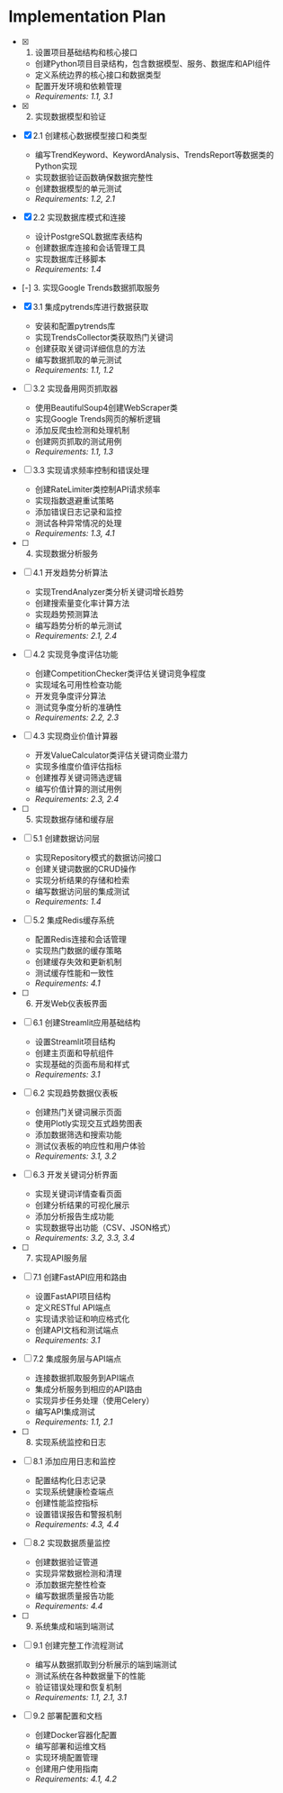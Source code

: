 # Implementation Plan

- [x] 1. 设置项目基础结构和核心接口
  - 创建Python项目目录结构，包含数据模型、服务、数据库和API组件
  - 定义系统边界的核心接口和数据类型
  - 配置开发环境和依赖管理
  - _Requirements: 1.1, 3.1_

- [x] 2. 实现数据模型和验证
- [x] 2.1 创建核心数据模型接口和类型
  - 编写TrendKeyword、KeywordAnalysis、TrendsReport等数据类的Python实现
  - 实现数据验证函数确保数据完整性
  - 创建数据模型的单元测试
  - _Requirements: 1.2, 2.1_

- [x] 2.2 实现数据库模式和连接
  - 设计PostgreSQL数据库表结构
  - 创建数据库连接和会话管理工具
  - 实现数据库迁移脚本
  - _Requirements: 1.4_

- [-] 3. 实现Google Trends数据抓取服务
- [x] 3.1 集成pytrends库进行数据获取
  - 安装和配置pytrends库
  - 实现TrendsCollector类获取热门关键词
  - 创建获取关键词详细信息的方法
  - 编写数据抓取的单元测试
  - _Requirements: 1.1, 1.2_

- [ ] 3.2 实现备用网页抓取器
  - 使用BeautifulSoup4创建WebScraper类
  - 实现Google Trends网页的解析逻辑
  - 添加反爬虫检测和处理机制
  - 创建网页抓取的测试用例
  - _Requirements: 1.1, 1.3_

- [ ] 3.3 实现请求频率控制和错误处理
  - 创建RateLimiter类控制API请求频率
  - 实现指数退避重试策略
  - 添加错误日志记录和监控
  - 测试各种异常情况的处理
  - _Requirements: 1.3, 4.1_

- [ ] 4. 实现数据分析服务
- [ ] 4.1 开发趋势分析算法
  - 实现TrendAnalyzer类分析关键词增长趋势
  - 创建搜索量变化率计算方法
  - 实现趋势预测算法
  - 编写趋势分析的单元测试
  - _Requirements: 2.1, 2.4_

- [ ] 4.2 实现竞争度评估功能
  - 创建CompetitionChecker类评估关键词竞争程度
  - 实现域名可用性检查功能
  - 开发竞争度评分算法
  - 测试竞争度分析的准确性
  - _Requirements: 2.2, 2.3_

- [ ] 4.3 实现商业价值计算器
  - 开发ValueCalculator类评估关键词商业潜力
  - 实现多维度价值评估指标
  - 创建推荐关键词筛选逻辑
  - 编写价值计算的测试用例
  - _Requirements: 2.3, 2.4_

- [ ] 5. 实现数据存储和缓存层
- [ ] 5.1 创建数据访问层
  - 实现Repository模式的数据访问接口
  - 创建关键词数据的CRUD操作
  - 实现分析结果的存储和检索
  - 编写数据访问层的集成测试
  - _Requirements: 1.4_

- [ ] 5.2 集成Redis缓存系统
  - 配置Redis连接和会话管理
  - 实现热门数据的缓存策略
  - 创建缓存失效和更新机制
  - 测试缓存性能和一致性
  - _Requirements: 4.1_

- [ ] 6. 开发Web仪表板界面
- [ ] 6.1 创建Streamlit应用基础结构
  - 设置Streamlit项目结构
  - 创建主页面和导航组件
  - 实现基础的页面布局和样式
  - _Requirements: 3.1_

- [ ] 6.2 实现趋势数据仪表板
  - 创建热门关键词展示页面
  - 使用Plotly实现交互式趋势图表
  - 添加数据筛选和搜索功能
  - 测试仪表板的响应性和用户体验
  - _Requirements: 3.1, 3.2_

- [ ] 6.3 开发关键词分析界面
  - 实现关键词详情查看页面
  - 创建分析结果的可视化展示
  - 添加分析报告生成功能
  - 实现数据导出功能（CSV、JSON格式）
  - _Requirements: 3.2, 3.3, 3.4_

- [ ] 7. 实现API服务层
- [ ] 7.1 创建FastAPI应用和路由
  - 设置FastAPI项目结构
  - 定义RESTful API端点
  - 实现请求验证和响应格式化
  - 创建API文档和测试端点
  - _Requirements: 3.1_

- [ ] 7.2 集成服务层与API端点
  - 连接数据抓取服务到API端点
  - 集成分析服务到相应的API路由
  - 实现异步任务处理（使用Celery）
  - 编写API集成测试
  - _Requirements: 1.1, 2.1_

- [ ] 8. 实现系统监控和日志
- [ ] 8.1 添加应用日志和监控
  - 配置结构化日志记录
  - 实现系统健康检查端点
  - 创建性能监控指标
  - 设置错误报告和警报机制
  - _Requirements: 4.3, 4.4_

- [ ] 8.2 实现数据质量监控
  - 创建数据验证管道
  - 实现异常数据检测和清理
  - 添加数据完整性检查
  - 编写数据质量报告功能
  - _Requirements: 4.4_

- [ ] 9. 系统集成和端到端测试
- [ ] 9.1 创建完整工作流程测试
  - 编写从数据抓取到分析展示的端到端测试
  - 测试系统在各种数据量下的性能
  - 验证错误处理和恢复机制
  - _Requirements: 1.1, 2.1, 3.1_

- [ ] 9.2 部署配置和文档
  - 创建Docker容器化配置
  - 编写部署和运维文档
  - 实现环境配置管理
  - 创建用户使用指南
  - _Requirements: 4.1, 4.2_